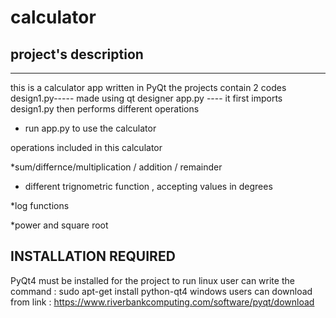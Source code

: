 # calculator

## project's description
--------------------
this is a calculator app written in PyQt
the projects contain 2 codes
design1.py----- made using qt designer 
app.py ---- it first imports design1.py then performs different operations
* run app.py to use the calculator

operations included in  this calculator

*sum/differnce/multiplication / addition / remainder

* different trignometric function , accepting values in degrees

*log functions

*power and square root

INSTALLATION REQUIRED 
----------
PyQt4 must be installed for the project to run
linux user can write the command
 :
sudo apt-get install python-qt4
windows users can download from link : 
https://www.riverbankcomputing.com/software/pyqt/download
